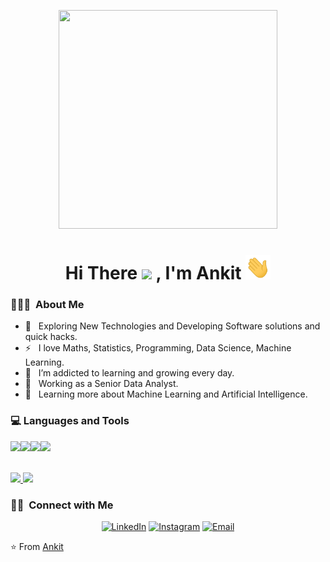 <p align="Center" ><img src="https://camo.githubusercontent.com/3b7c592ede97b6138ffd4b1cc1541c2f3b11fd39/687474703a2f2f33312e6d656469612e74756d626c722e636f6d2f31376665613932306666333665663466356238373764353231366137616164392f74756d626c725f6d6f39786a65387a5a34317163626975666f315f313238302e676966" height="350px" width ="350px"></p>


<h1 align="Center">  Hi There <img src="https://media.giphy.com/media/WUlplcMpOCEmTGBtBW/giphy.gif" width="40px"> , I'm Ankit <img src="https://raw.githubusercontent.com/ABSphreak/ABSphreak/master/gifs/Hi.gif" width="40px" /> </h1>
<p align="left"></p>

<h3> 👨🏻‍💻 &nbsp;About Me </h3>

- 🤔 &nbsp; Exploring New Technologies and Developing Software solutions and quick hacks.
- ⚡ &nbsp; I love Maths, Statistics, Programming, Data Science, Machine Learning.
- 👀 &nbsp; I’m addicted to learning and growing every day.
- 💼 &nbsp; Working as a Senior Data Analyst.
- 🌱 &nbsp; Learning more about Machine Learning and Artificial Intelligence.

<div>
  <h3> 💻 Languages and Tools </h3>
  <p>
   <img src="https://i.giphy.com/media/LMt9638dO8dftAjtco/200.webp"   width="50"><img src="https://media.giphy.com/media/SU2ic3wTfuC6JhD1lA/giphy.gif" width="50"><img src="https://media.giphy.com/media/kH1DBkPNyZPOk0BxrM/giphy.gif" width="100"><img src="https://media3.giphy.com/media/ln7z2eWriiQAllfVcn/200w.webp" width="50">
  <p>
</div> 

<br/>

<a href="https://github.com/Ankit-Sharma1404">
  <img height="180em" src="https://github-readme-stats.vercel.app/api?username=Ankit-Sharma1404&theme=buefy&show_icons=true" />
  <img height="180em" src="https://github-readme-stats.vercel.app/api/top-langs/?username=Ankit-Sharma1404&theme=buefy&layout=compact" />
</a>

<br/>

<h3> 🤝🏻 &nbsp;Connect with Me </h3>

<p align="center">
<a href="https://www.linkedin.com/in/ankit-sharma-72184494/"><img alt="LinkedIn" src="https://img.shields.io/badge/LinkedIn-Ankit%20Sharma-blue?style=flat-square&logo=linkedin"></a>
<a href="https://www.instagram.com/ankit_sharma_14//"><img alt="Instagram" src="https://img.shields.io/badge/Instagram-ankit__-blue?style=flat-square&logo=instagram"></a>
<a href="mailto:ankit1404sharma@gmail.com"><img alt="Email" src="https://img.shields.io/badge/Email-Ankit Sharma-blue?style=flat-square&logo=gmail"></a>
</p>

⭐️ From [Ankit](https://github.com/Ankit-Sharma1404)
